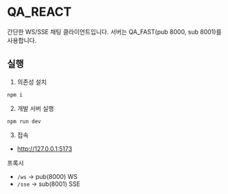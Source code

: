 # QA_REACT

간단한 WS/SSE 채팅 클라이언트입니다. 서버는 QA_FAST(pub 8000, sub 8001)를 사용합니다.

## 실행
1) 의존성 설치
```
npm i
```

2) 개발 서버 실행
```
npm run dev
```

3) 접속
- http://127.0.0.1:5173

프록시
- `/ws` → pub(8000) WS
- `/sse` → sub(8001) SSE



